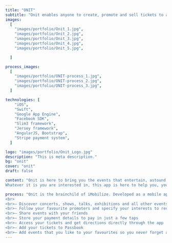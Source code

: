 ```yaml
---
title: "ONIT"
subtitle: "Onit enables anyone to create, promote and sell tickets to any event imaginable."
images:
  [
    "images/portfolio/Onit_1.jpg",
    "images/portfolio/Onit_2.jpg",
    "images/portfolio/Onit_3.jpg",
    "images/portfolio/Onit_4.jpg",
    "images/portfolio/Onit_5.jpg",

  ]

process_images:
  [
    "images/portfolio/ONIT-process_1.jpg",
    "images/portfolio/ONIT-process_2.jpg",
    "images/portfolio/ONIT-process_3.jpg",
  ]

technologies: [
    "iOS",
    "Swift",
    "Google App Engine",
    "Facebook SDK",
    "Slim3 framework",
    "Jersey framework",
    "AngularJS, Bootstrap",
    "Stripe payment system",
  ]

logo: "images/portfolio/Onit_Logo.jpg"
description: "This is meta description."
bg: "onit"
cover: "onit"
draft: false

content: "Onit is here to bring you the events that entertain, astound bewitch and dumbfound, make you laugh, make you cry, make you sing with your hands in the sky. If you are celebrating a birthday or becoming husband and wife, just won the league or bored of life. Whether you want a drink or fancy a bite, up until late or an early night, want something close by, or traveling afar, prefer standing in a field or sitting in a bar.
Whatever it is you are interested in, this app is here to help you, your friends and your family get on it!"

process: "Onit is the brainchild of iMobilize. Developed as a mobile app which gives the user to find events and promotions close to a user’s location. The website for Onit was built as an event management platform allowing event promotors to create and upload their event details. Once published, users following that event promoter or tagged as interested in those types of events would be notified. The event promoter could also sell tickets and manage their ticket sales from the website. Users could then purchase tickets and be checked in with an e-ticket they received on purchase. The platform rivalled eventbrite for its features but was aimed at nightlife and more niche events. The mobile app is available on Android and iOS devices. Some of the high level features are: 
<br>
<br>– Discover concerts, shows, talks, exhibitions and all other events your city has to offer – Browse events by location, category or keyword 
<br>– Follow your favourite promoters and specify your interests to receive personalised recommendations 
<br>– Share events with your friends 
<br>– Store your payment details to pay in just a few taps 
<br>– Access your tickets and get directions directly through the app 
<br>– Add your tickets to Passbook 
<br>– Add events that you like to your favourites so you never forget about them."
---
```

